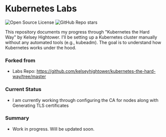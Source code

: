# Kubernetes Labs
![Open Source License](https://img.shields.io/badge/License-MIT-blue)
![GitHub Repo stars](https://img.shields.io/github/stars/pjferguson/k8s-the-hard-way?style=social)



This repository documents my progress through "Kubernetes the Hard Way" by Kelsey Hightower. I'll be setting up a Kubernetes cluster manually without any automated tools (e.g., kubeadm). The goal is to understand how Kubernetes works under the hood. 

### Forked from
- Labs Repo: https://github.com/kelseyhightower/kubernetes-the-hard-way/tree/master




### Current Status
- I am currently working through configuring the CA for nodes along with Generating TLS certificates


### Summary
- Work in progress. Will be updated soon. 
